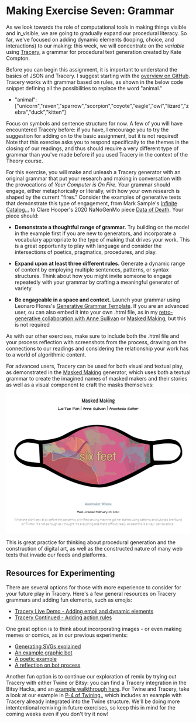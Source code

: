 # Making Exercise Seven: Grammar

As we look towards the role of computational tools in making things visible and in_visible, we are going to gradually expand our procedural literacy. So far, we've focused on adding dynamic elements (looping, choice, and interactions) to our making: this week, we will concentrate on the *variable* using [Tracery](https://tracery.io/), a grammar for procedural text generation created by Kate Compton.

Before you can begin this assignment, it is important to understand the basics of JSON and Tracery. I suggest starting with the [overview on GitHub](https://github.com/galaxykate/tracery?tab=readme-ov-file). Tracery works with grammar based on rules, as shown in the below code snippet defining all the possibilities to replace the word "animal."

- "animal": ["unicorn","raven","sparrow","scorpion","coyote","eagle","owl","lizard","zebra","duck","kitten"] 

Focus on symbols and sentence structure for now. A few of you will have encountered Tracery before: if you have, I encourage you to try the suggestion for adding on to the basic assignment, but it is not required! Note that this exercise asks you to respond specifically to the themes in the closing of our readings, and thus should require a very different type of grammar than you've made before if you used Tracery in the context of the Theory course.

For this exercise, you will make and unleash a Tracery generator with an original grammar that put your research and making in conversation with the provocations of *Your Computer is On Fire.* Your grammar should engage, either metaphorically or literally, with how your own research is shaped by the current "fires." Consider the examples of generative texts that demonstrate this type of engagement, from Mark Sample's [Infinite Catalog...](https://fugitivetexts.net/pandemicdreams/) to Clare Hooper's 2020 NaNoGenMo piece [Data of Death](https://github.com/NaNoGenMo/2020/issues/79). Your piece should:

- **Demonstrate a thoughtful range of grammar.** Try building on the model in the example first if you are new to generators, and incorporate a vocabulary appropriate to the type of making that drives your work. This is a great opportunity to play with language and consider the intersections of poetics, pragmatics, procedures, and play.

- **Expand upon at least three different rules.** Generate a dynamic range of content by employing multiple sentences, patterns, or syntax structures. Think about how you might invite someone to engage repeatedly with your grammar by crafting a meaningful generator of variety.

- **Be engageable in a space and context.** Launch your grammar using Leonaro Flores's [Generative Grammar Template](https://iloveepoetry.org/creative/floresgenerativetemplate.html). If you are an advanced user, ou can also embed it into your own .html file, as in my [retro-generative collaboration with Anne Sullivan](https://dalamar.neocities.org/) or [Masked Making](http://www.asdesigned.com/maskedmaking/), but this is not required

As with our other exercises, make sure to include both the .html file and your process reflection with screenshots from the process, drawing on the connections to our readings and considering the relationship your work has to a world of algorithmic content.

For advanced users, Tracery can be used for both visual and textual play, as demonstrated in the [Masked Making](http://www.asdesigned.com/maskedmaking/) generator, which uses both a textual grammar to create the imagined names of masked makers and their stories as well as a visual component to craft the masks themselves:

![Masked Making](../img/../exercises/materials/masked.png)

This is great practice for thinking about procedural generation and the construction of digital art, as well as the constructed nature of many web texts that invade our feeds and platforms.

## Resources for Experimenting

There are several options for those with more experience to consider for your future play in Tracery. Here's a few general resources on Tracery grammars and adding fun elements, such as emojis:

- [Tracery Live Demo - Adding emoji and dynamic elements](https://gregoryaveryweir.github.io/tracery-live/)
- [Tracery Continued - Adding action rules](https://catn.decontextualize.com/public/notebooks/propp-inspired-tracery.html)

One great option is to think about incorporating images - or even making memes or comics, as in our previous experiments:

- [Generating SVGs explained](https://github.com/derekahmedzai/cheapbotsdonequick/blob/master/svg-tracery-image-bots.md)
- [An example graphic bot](https://cheapbotsdonequick.com/source/hashfacade)
- [A poetic example](https://cheapbotsdonequick.com/source/5x5poems)
- [A reflection on  bot process](https://harrygiles.org/2016/11/15/nabomamo-the-first-15-bots/)

Another fun option is to continue our exploration of remix by trying out Tracery with either Twine or Bitsy: you can find a Tracery integration in the Bitsy Hacks, and an [example walkthrough here](https://cephalopodunk.itch.io/silence-would-be-better/devlog/1802/bitsy-and-tracery-sitting-in-a-tree). For Twine and Tracery, take a look at our example in [P-4 of Twining.](https://www.fulcrum.org/concern/monographs/ms35tb924), which includes an example with Tracery already integrated into the Twine structure. We'll be doing more intententional remixing in future exercises, so keep this in mind for the coming weeks even if you don't try it now!
